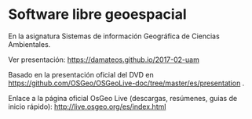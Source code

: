 # Software libre geoespacial

En la asignatura Sistemas de información Geográfica de Ciencias Ambientales.

Ver presentación: https://damateos.github.io/2017-02-uam

Basado en la presentación oficial del DVD en https://github.com/OSGeo/OSGeoLive-doc/tree/master/es/presentation .

Enlace a la página oficial OsGeo Live (descargas, resúmenes, guias de inicio rápido): http://live.osgeo.org/es/index.html
